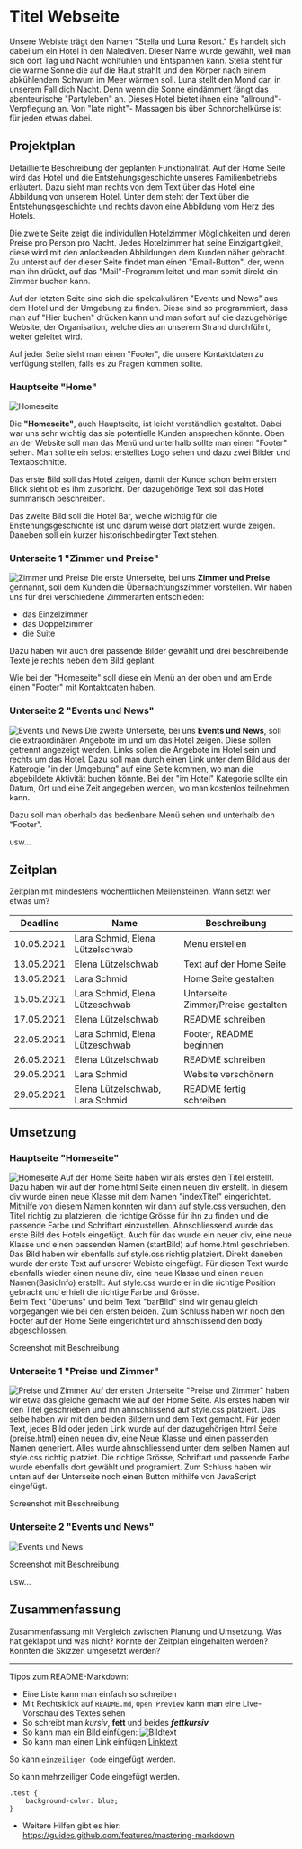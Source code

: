 # Titel Webseite
Unsere Webiste trägt den Namen "Stella und Luna Resort."
Es handelt sich dabei um ein Hotel in den Malediven. 
Dieser Name wurde gewählt, weil man sich dort Tag und Nacht wohlfühlen und Entspannen kann. Stella steht für die warme Sonne die auf die Haut strahlt und den Körper nach einem abkühlendem Schwum im Meer wärmen soll. Luna stellt den Mond dar, in unserem Fall dich Nacht. Denn wenn die Sonne eindämmert fängt das abenteurische "Partyleben" an.
Dieses Hotel bietet ihnen eine "allround"- Verpflegung an. Von "late night"- Massagen bis über Schnorchelkürse ist für jeden etwas dabei.
## Projektplan

Detaillierte Beschreibung der geplanten Funktionalität.
Auf der Home Seite wird das Hotel und die Entstehungsgeschichte unseres Familienbetriebs erläutert. Dazu sieht man rechts von dem Text über das Hotel eine Abbildung von unserem Hotel. Unter dem steht der Text über die Entstehungsgeschichte und rechts davon eine Abbildung vom Herz des Hotels.   

Die zweite Seite zeigt die individullen Hotelzimmer Möglichkeiten und deren Preise pro Person pro Nacht. Jedes Hotelzimmer hat seine Einzigartigkeit, diese wird mit den anlockenden Abbildungen dem Kunden näher gebracht. Zu unterst auf der dieser Seite findet man einen "Email-Button", der, wenn man ihn drückt, auf das "Mail"-Programm leitet und man somit direkt ein Zimmer buchen kann.

Auf der letzten Seite sind sich die spektakulären "Events und News" aus dem Hotel und der Umgebung zu finden. Diese sind so programmiert, dass man auf "Hier buchen" drücken kann und man sofort auf die dazugehörige Website, der Organisation, welche dies an unserem Strand durchführt, weiter geleitet wird. 

Auf jeder Seite sieht man einen "Footer", die unsere Kontaktdaten zu verfügung stellen, falls es zu Fragen kommen sollte. 


### Hauptseite "Home"

![Homeseite](homeseiteplanung.jpg)
 
 Die **"Homeseite"**, auch Hauptseite, ist leicht verständlich gestaltet. Dabei war uns sehr wichtig das sie potentielle Kunden ansprechen könnte. Oben an der Website soll man das Menü und unterhalb sollte man einen "Footer" sehen.
 Man sollte ein selbst erstelltes Logo sehen und dazu zwei Bilder und Textabschnitte.

 Das erste Bild soll das Hotel zeigen, damit der Kunde schon beim ersten Blick sieht ob es ihm zuspricht. Der dazugehörige Text soll das Hotel summarisch beschreiben. 

 Das zweite Bild soll die Hotel Bar, welche wichtig für die Enstehungsgeschichte ist und darum weise dort platziert wurde zeigen. Daneben soll ein kurzer historischbedingter Text stehen.

### Unterseite 1 "Zimmer und Preise" 
![Zimmer und Preise](/github/zimmerundpreise_planung.png)
Die erste Unterseite, bei uns **Zimmer und Preise** gennannt, soll dem Kunden die Übernachtungszimmer vorstellen. Wir haben uns für drei verschiedene Zimmerarten entschieden: 
- das Einzelzimmer 
- das Doppelzimmer 
- die Suite 

Dazu haben wir auch drei passende Bilder gewählt und drei beschreibende Texte je rechts neben dem Bild geplant. 

Wie bei der "Homeseite" soll diese ein Menü an der oben und am Ende einen "Footer" mit Kontaktdaten haben.

### Unterseite 2 "Events und News"
![Events und News](/github/eventsundnews_planung.png)
Die zweite Unterseite, bei uns **Events und News**, soll die extraordinären Angebote im und um das Hotel zeigen. Diese sollen getrennt angezeigt werden. Links sollen die Angebote im Hotel sein und rechts um das Hotel. Dazu soll man durch einen Link unter dem Bild aus der Katerogie "in der Umgebung" auf eine Seite kommen, wo man die abgebildete Aktivität buchen könnte. 
Bei der "im Hotel" Kategorie sollte ein Datum, Ort und eine Zeit angegeben werden, wo man kostenlos teilnehmen kann.  

Dazu soll man oberhalb das bedienbare Menü sehen und unterhalb den "Footer".

usw...

## Zeitplan

Zeitplan mit mindestens wöchentlichen Meilensteinen. Wann setzt wer etwas um?

| Deadline | Name | Beschreibung |
| --- | --- | --- |
| 10.05.2021 | Lara Schmid, Elena Lützelschwab | Menu erstellen |
| 13.05.2021 | Elena Lützelschwab| Text auf der Home Seite |
| 13.05.2021 | Lara Schmid | Home Seite gestalten |
| 15.05.2021 | Lara Schmid, Elena Lützeschwab  | Unterseite Zimmer/Preise gestalten |
| 17.05.2021 | Elena Lützelschwab | README schreiben| Unterseite Events und News |
| 22.05.2021 | Lara Schmid, Elena Lützeschwab | Footer, README beginnen|
| 26.05.2021 | Elena Lützelschwab | README schreiben|
| 29.05.2021 | Lara Schmid | Website verschönern|
| 29.05.2021 | Elena Lützelschwab, Lara Schmid | README fertig schreiben|




## Umsetzung



### Hauptseite "Homeseite"
![Homeseite](/github/homeseiteplanung.png)
Auf der Home Seite haben wir als erstes den Titel erstellt. Dazu haben wir auf der 
home.html Seite einen neuen div erstellt. In diesem div wurde einen neue Klasse mit dem Namen "indexTitel" eingerichtet. Mithilfe von diesem Namen konnten wir dann auf style.css versuchen, den Titel richtig zu platzieren, die richtige Grösse für ihn zu finden und die passende Farbe und Schriftart einzustellen. Ahnschliessend wurde das erste Bild des Hotels eingefügt. Auch für das wurde ein neuer div, eine neue Klasse und einen passenden Namen (startBild) auf home.html geschrieben. Das Bild haben wir ebenfalls auf 
style.css richtig platziert. Direkt daneben wurde der erste Text auf unserer Webiste eingefügt. Für diesen Text wurde ebenfalls wieder einen neune div, eine neue Klasse und einen neuen Namen(BasicInfo) erstellt. Auf style.css wurde er in die richtige Position gebracht und erhielt die richtige Farbe und Grösse.  
Beim Text "überuns" und beim Text "barBild" sind wir genau gleich vorgegangen wie bei den ersten beiden. Zum Schluss haben wir noch den Footer auf der Home Seite eingerichtet und ahnschlissend den body abgeschlossen. 

 

Screenshot mit Beschreibung.

### Unterseite 1 "Preise und Zimmer"
![Preise und Zimmer](/github/homeseiteplanung.png)
Auf der ersten Unterseite "Preise und Zimmer" haben wir etwa das gleiche gemacht wie auf der Home Seite. Als erstes haben wir den Titel geschrieben und ihn ahnschlissend auf style.css platziert. Das selbe haben wir mit den beiden Bildern und dem Text gemacht. 
Für jeden Text, jedes Bild oder jeden Link wurde auf der dazugehörigen html Seite 
(preise.html) einen neuen div, eine Neue Klasse und einen passenden Namen generiert. 
Alles wurde ahnschliessend unter dem selben Namen auf style.css richtig platziet. 
Die richtige Grösse, Schriftart und passende Farbe wurde ebenfalls dort gewählt und programiert. 
Zum Schluss haben wir unten auf der Unterseite noch einen Button mithilfe von JavaScript eingefügt.  


 
Screenshot mit Beschreibung.

### Unterseite 2 "Events und News"
![Events und News](/github/homeseiteplanung.png)
 
Screenshot mit Beschreibung.

usw...

## Zusammenfassung

Zusammenfassung mit Vergleich zwischen Planung und Umsetzung. Was hat geklappt und was nicht? Konnte der Zeitplan eingehalten werden? Konnten die Skizzen umgesetzt werden?

---

Tipps zum README-Markdown:
- Eine Liste kann man einfach so schreiben
- Mit Rechtsklick auf `README.md`, `Open Preview` kann man eine Live-Vorschau des Textes sehen 
- So schreibt man *kursiv*, **fett** und beides ***fettkursiv***
- So kann man ein Bild einfügen: ![Bildtext](link-zum-bild.jpg)
- So kann man einen Link einfügen [Linktext](https://google.com)

So kann `einzeiliger Code` eingefügt werden.

So kann mehrzeiliger Code eingefügt werden.
```
.test {
    background-color: blue;
}
```

- Weitere Hilfen gibt es hier: https://guides.github.com/features/mastering-markdown
